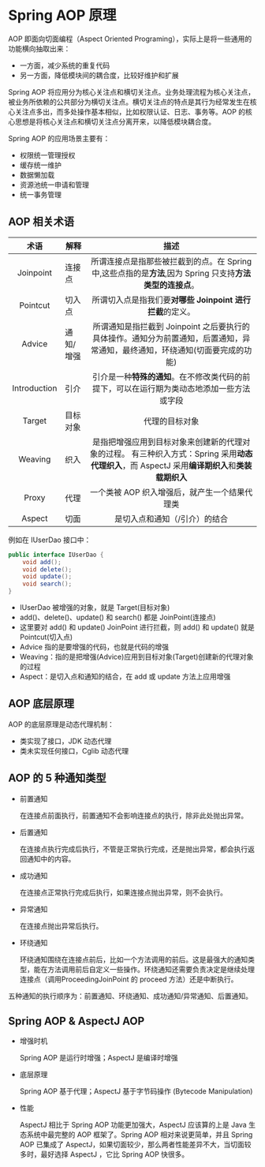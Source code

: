 # Spring AOP 原理

AOP 即面向切面编程（Aspect Oriented Programing），实际上是将一些通用的功能横向抽取出来：

- 一方面，减少系统的重复代码
- 另一方面，降低模块间的耦合度，比较好维护和扩展

Spring AOP  将应用分为核心关注点和横切关注点。业务处理流程为核心关注点，被业务所依赖的公共部分为横切关注点。横切关注点的特点是其行为经常发生在核心关注点多出，而多处操作基本相似，比如权限认证、日志、事务等。AOP 的核心思想是将核心关注点和横切关注点分离开来，以降低模块耦合度。

Spring AOP 的应用场景主要有：

- 权限统一管理授权
- 缓存统一维护
- 数据懒加载
- 资源池统一申请和管理
- 统一事务管理

## AOP 相关术语

|     术语     | 解释      |                             描述                             |
| :----------: | --------- | :----------------------------------------------------------: |
|  Joinpoint   | 连接点    | 所谓连接点是指那些被拦截到的点。在 Spring 中,这些点指的是**方法**,因为 Spring 只支持**方法类型的连接点**。 |
|   Pointcut   | 切入点    |  所谓切入点是指我们要**对哪些 Joinpoint 进行拦截**的定义。   |
|    Advice    | 通知/增强 | 所谓通知是指拦截到 Joinpoint 之后要执行的具体操作。通知分为前置通知，后置通知，异常通知，最终通知，环绕通知(切面要完成的功能) |
| Introduction | 引介      | 引介是一种**特殊的通知**。在不修改类代码的前提下，可以在运行期为类动态地添加一些方法或字段 |
|    Target    | 目标对象  |                        代理的目标对象                        |
|   Weaving    | 织入      | 是指把增强应用到目标对象来创建新的代理对象的过程。 有三种织入方式：Spring 采用**动态代理织入**，而 AspectJ 采用**编译期织入**和**类装载期织入** |
|    Proxy     | 代理      |        一个类被 AOP 织入增强后，就产生一个结果代理类         |
|    Aspect    | 切面      |                是切入点和通知（/引介）的结合                 |

例如在 IUserDao 接口中：

```java
public interface IUserDao {
    void add();
    void delete();
    void update();
    void search();
}
```

- IUserDao 被增强的对象，就是 Target(目标对象)
- add()、delete()、update() 和 search() 都是 JoinPoint(连接点) 
- 这里要对 add() 和 update() JoinPoint 进行拦截，则 add() 和 update() 就是 Pointcut(切入点)
- Advice 指的是要增强的代码，也就是代码的增强
- Weaving：指的是把增强(Advice)应用到目标对象(Target)创建新的代理对象的过程
- Aspect：是切入点和通知的结合，在 add 或 update 方法上应用增强

## AOP 底层原理

AOP 的底层原理是动态代理机制：

- 类实现了接口，JDK 动态代理
- 类未实现任何接口，Cglib 动态代理

## AOP 的 5 种通知类型

- 前置通知

  在连接点前面执行，前置通知不会影响连接点的执行，除非此处抛出异常。

- 后置通知

  在连接点执行完成后执行，不管是正常执行完成，还是抛出异常，都会执行返回通知中的内容。

- 成功通知

  在连接点正常执行完成后执行，如果连接点抛出异常，则不会执行。

- 异常通知

  在连接点抛出异常后执行。

- 环绕通知

  环绕通知围绕在连接点前后，比如一个方法调用的前后。这是最强大的通知类型，能在方法调用前后自定义一些操作。环绕通知还需要负责决定是继续处理连接点（调用ProceedingJoinPoint 的 proceed 方法）还是中断执行。

五种通知的执行顺序为：前置通知、环绕通知、成功通知/异常通知、后置通知。

## Spring AOP  & AspectJ AOP

- 增强时机

  Spring AOP 是运行时增强；AspectJ 是编译时增强

- 底层原理

  Spring AOP 基于代理；AspectJ 基于字节码操作 (Bytecode Manipulation)

- 性能

  AspectJ 相比于 Spring AOP 功能更加强大，AspectJ 应该算的上是 Java 生态系统中最完整的 AOP 框架了。Spring AOP 相对来说更简单，并且 Spring AOP 已集成了 AspectJ，如果切面较少，那么两者性能差异不大，当切面较多时，最好选择 AspectJ ，它比 Spring AOP 快很多。
